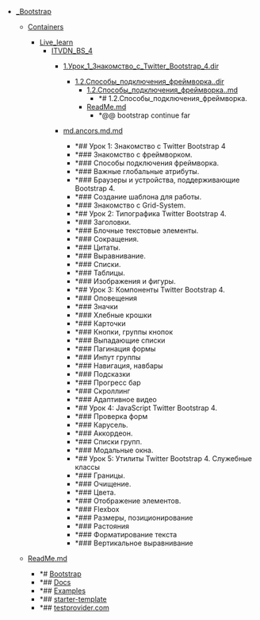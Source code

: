- <a href = "E:\Node_projects\Node_Way\NBase\_Md\_Index\_Bootstrap\cat._Bootstrap\dir._Bootstrap.md">_Bootstrap</a>
    - <a href = "E:\Node_projects\Node_Way\NBase\_Md\_Index\_Bootstrap\Containers\cat.Containers\dir.Containers.md">Containers</a>
        - <a href = "E:\Node_projects\Node_Way\NBase\_Md\_Index\_Bootstrap\Containers\Live_learn\cat.Live_learn\dir.Live_learn.md">Live_learn</a>
            - <a href = "E:\Node_projects\Node_Way\NBase\_Md\_Index\_Bootstrap\Containers\Live_learn\ITVDN_BS_4\cat.ITVDN_BS_4\dir.ITVDN_BS_4.md">ITVDN_BS_4</a>
                - <a href = "E:\Node_projects\Node_Way\NBase\_Md\_Index\_Bootstrap\Containers\Live_learn\ITVDN_BS_4\1.Урок_1_Знакомство_с_Twitter_Bootstrap_4.dir\cat.1.Урок_1_Знакомство_с_Twitter_Bootstrap_4.dir\dir.1.Урок_1_Знакомство_с_Twitter_Bootstrap_4.dir.md">1.Урок_1_Знакомство_с_Twitter_Bootstrap_4.dir</a>
                    - <a href = "E:\Node_projects\Node_Way\NBase\_Md\_Index\_Bootstrap\Containers\Live_learn\ITVDN_BS_4\1.Урок_1_Знакомство_с_Twitter_Bootstrap_4.dir\1.2.Способы_подключения_фреймворка..dir\cat.1.2.Способы_подключения_фреймворка..dir\dir.1.2.Способы_подключения_фреймворка..dir.md">1.2.Способы_подключения_фреймворка..dir</a>
                        - <a href = "E:\Node_projects\Node_Way\NBase\_Md\_Index\_Bootstrap\Containers\Live_learn\ITVDN_BS_4\1.Урок_1_Знакомство_с_Twitter_Bootstrap_4.dir\1.2.Способы_подключения_фреймворка..dir\1.2.Способы_подключения_фреймворка..md">1.2.Способы_подключения_фреймворка..md</a>
                            - *# 1.2.Способы_подключения_фреймворка.
                        - <a href = "E:\Node_projects\Node_Way\NBase\_Md\_Index\_Bootstrap\Containers\Live_learn\ITVDN_BS_4\1.Урок_1_Знакомство_с_Twitter_Bootstrap_4.dir\1.2.Способы_подключения_фреймворка..dir\ReadMe.md">ReadMe.md</a>
                            - *@@ bootstrap continue far
                    
                
                - <a href = "E:\Node_projects\Node_Way\NBase\_Md\_Index\_Bootstrap\Containers\Live_learn\ITVDN_BS_4\md.ancors.md.md">md.ancors.md.md</a>
                    - *## Урок 1: Знакомство с Twitter Bootstrap 4
                    - *### Знакомство с фреймворком.
                    - *### Способы подключения фреймворка.
                    - *### Важные глобальные атрибуты. 
                    - *### Браузеры и устройства, поддерживающие Bootstrap 4. 
                    - *### Создание шаблона для работы.
                    - *### Знакомство с Grid-System.
                    - *## Урок 2: Типографика Twitter Bootstrap 4.
                    - *### Заголовки.
                    - *### Блочные текстовые элементы.
                    - *### Сокращения.
                    - *### Цитаты.
                    - *### Выравнивание.
                    - *### Списки.
                    - *### Таблицы.
                    - *### Изображения и фигуры.
                    - *## Урок 3: Компоненты Twitter Bootstrap 4.
                    - *### Оповещения
                    - *### Значки
                    - *### Хлебные крошки
                    - *### Карточки
                    - *### Кнопки, группы кнопок
                    - *### Выпадающие списки
                    - *### Пагинация формы
                    - *### Инпут группы
                    - *### Навигация, навбары
                    - *### Подсказки
                    - *### Прогресс бар
                    - *### Скроллинг
                    - *### Адаптивное видео
                    - *## Урок 4: JavaScript Twitter Bootstrap 4.
                    - *### Проверка форм
                    - *### Карусель.
                    - *### Аккордеон.
                    - *### Списки групп.
                    - *### Модальные окна.
                    - *## Урок 5: Утилиты Twitter Bootstrap 4. Служебные классы
                    - *### Границы.
                    - *### Очищение.
                    - *### Цвета.
                    - *### Отображение элементов.
                    - *### Flexbox
                    - *### Размеры, позиционирование
                    - *### Растояния
                    - *### Форматирование текста
                    - *### Вертикальное выравнивание
            
        
    
    - <a href = "E:\Node_projects\Node_Way\NBase\_Md\_Index\_Bootstrap\ReadMe.md">ReadMe.md</a>
        - *# [Bootstrap](https://bootstrap-4.ru/)
        - *## [Docs](https://bootstrap-4.ru/docs/4.5/getting-started/introduction/)
        - *## [Examples](https://bootstrap-4.ru/docs/4.5/examples/)
        - *## [starter-template](https://bootstrap-4.ru/docs/4.5/getting-started/introduction/#starter-template)
        - *## [testprovider.com](https://testprovider.com/ru)
